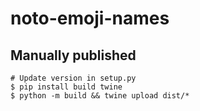 # noto-emoji-names

## Manually published

```shell
# Update version in setup.py
$ pip install build twine
$ python -m build && twine upload dist/*
```